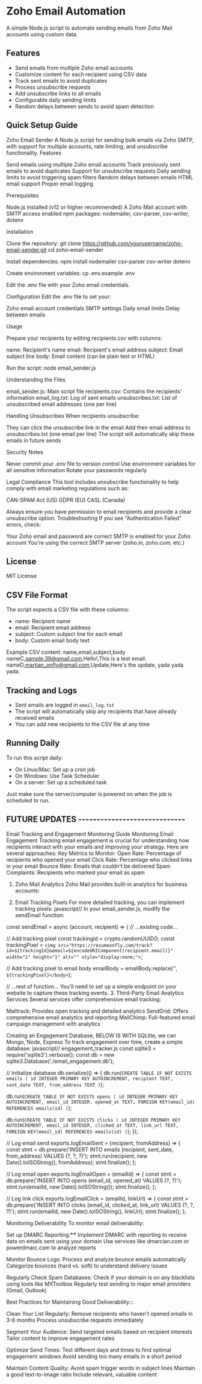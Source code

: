 # Zoho Email Automation

A simple Node.js script to automate sending emails from Zoho Mail accounts using custom data.

## Features

-  Send emails from multiple Zoho email accounts
-  Customize content for each recipient using CSV data
-  Track sent emails to avoid duplicates
-  Process unsubscribe requests
-  Add unsubscribe links to all emails
-  Configurable daily sending limits
-  Random delays between sends to avoid spam detection

## Quick Setup Guide

Zoho Email Sender
A Node.js script for sending bulk emails via Zoho SMTP, with support for multiple accounts, rate limiting, and unsubscribe functionality.
Features

Send emails using multiple Zoho email accounts
Track previously sent emails to avoid duplicates
Support for unsubscribe requests
Daily sending limits to avoid triggering spam filters
Random delays between emails
HTML email support
Proper email logging

Prerequisites

Node.js installed (v12 or higher recommended)
A Zoho Mail account with SMTP access enabled
npm packages: nodemailer, csv-parser, csv-writer, dotenv

Installation

Clone the repository:
git clone https://github.com/yourusername/zoho-email-sender.git
cd zoho-email-sender

Install dependencies:
npm install nodemailer csv-parser csv-writer dotenv

Create environment variables:
cp .env.example .env

Edit the .env file with your Zoho email credentials.

Configuration
Edit the .env file to set your:

Zoho email account credentials
SMTP settings
Daily email limits
Delay between emails

Usage

Prepare your recipients by editing recipients.csv with columns:

name: Recipient's name
email: Recipient's email address
subject: Email subject line
body: Email content (can be plain text or HTML)

Run the script:
node email_sender.js

Understanding the Files

email_sender.js: Main script file
recipients.csv: Contains the recipients' information
email_log.txt: Log of sent emails
unsubscribes.txt: List of unsubscribed email addresses (one per line)

Handling Unsubscribes
When recipients unsubscribe:

They can click the unsubscribe link in the email
Add their email address to unsubscribes.txt (one email per line)
The script will automatically skip these emails in future sends

Security Notes

Never commit your .env file to version control
Use environment variables for all sensitive information
Rotate your passwords regularly

Legal Compliance
This tool includes unsubscribe functionality to help comply with email marketing regulations such as:

CAN-SPAM Act (US)
GDPR (EU)
CASL (Canada)

Always ensure you have permission to email recipients and provide a clear unsubscribe option.
Troubleshooting
If you see "Authentication Failed" errors, check:

Your Zoho email and password are correct
SMTP is enabled for your Zoho account
You're using the correct SMTP server (zoho.in, zoho.com, etc.)

## License

MIT License

## CSV File Format

The script expects a CSV file with these columns:

-  name: Recipient name
-  email: Recipient email address
-  subject: Custom subject line for each email
-  body: Custom email body text

Example CSV content:
name,email,subject,body
nameC,sample.39@gmail.com,Hello!,This is a test email.
nameD,martian_onfly@gmail.com,Update,Here's the update, yada yada yada.

## Tracking and Logs

-  Sent emails are logged in `email_log.txt`
-  The script will automatically skip any recipients that have already received emails
-  You can add new recipients to the CSV file at any time

## Running Daily

To run this script daily:

-  On Linux/Mac: Set up a cron job
-  On Windows: Use Task Scheduler
-  On a server: Set up a scheduled task

Just make sure the server/computer is powered on when the job is scheduled to run.

## FUTURE UPDATES -----------------------------

Email Tracking and Engagement Monitoring Guide
Monitoring Email Engagement
Tracking email engagement is crucial for understanding how recipients interact with your emails and improving your strategy. Here are several approaches:
Key Metrics to Monitor:
Open Rate: Percentage of recipients who opened your email
Click Rate: Percentage who clicked links in your email
Bounce Rate: Emails that couldn't be delivered
Spam Complaints: Recipients who marked your email as spam

1. Zoho Mail Analytics
   Zoho Mail provides built-in analytics for business accounts:

2. Email Tracking Pixels
   For more detailed tracking, you can implement tracking pixels:
   javascript// In your email_sender.js, modify the sendEmail function:

const sendEmail = async (account, recipient) => {
// ...existing code...

// Add tracking pixel
const trackingId = crypto.randomUUID();
const trackingPixel = `<img src="https://resumeonfly.com/track?id=${trackingId}&email=${encodeURIComponent(recipient.email)}" width="1" height="1" alt="" style="display:none;">`;

// Add tracking pixel to email body
emailBody = emailBody.replace('</body>', `${trackingPixel}</body>`);

// ...rest of function...
You'll need to set up a simple endpoint on your website to capture these tracking events. 3. Third-Party Email Analytics Services
Several services offer comprehensive email tracking:

Mailtrack: Provides open tracking and detailed analytics
SendGrid: Offers comprehensive email analytics and reporting
MailChimp: Full-featured email campaign management with analytics

Creating an Engagement Database, BELOW IS WITH SQLlite, we can Mongo, Node, Express
To track engagement over time, create a simple database:
javascript// engagement_tracker.js
const sqlite3 = require('sqlite3').verbose();
const db = new sqlite3.Database('./email_engagement.db');

// Initialize database
db.serialize(() => {
db.run(`CREATE TABLE IF NOT EXISTS emails (
    id INTEGER PRIMARY KEY AUTOINCREMENT,
    recipient TEXT,
    sent_date TEXT,
    from_address TEXT
  )`);

db.run(`CREATE TABLE IF NOT EXISTS opens (
    id INTEGER PRIMARY KEY AUTOINCREMENT,
    email_id INTEGER,
    opened_at TEXT,
    FOREIGN KEY(email_id) REFERENCES emails(id)
  )`);

db.run(`CREATE TABLE IF NOT EXISTS clicks (
    id INTEGER PRIMARY KEY AUTOINCREMENT,
    email_id INTEGER,
    clicked_at TEXT,
    link_url TEXT,
    FOREIGN KEY(email_id) REFERENCES emails(id)
  )`);
});

// Log email send
exports.logEmailSent = (recipient, fromAddress) => {
const stmt = db.prepare('INSERT INTO emails (recipient, sent_date, from_address) VALUES (?, ?, ?)');
stmt.run(recipient, new Date().toISOString(), fromAddress);
stmt.finalize();
};

// Log email open
exports.logEmailOpen = (emailId) => {
const stmt = db.prepare('INSERT INTO opens (email_id, opened_at) VALUES (?, ?)');
stmt.run(emailId, new Date().toISOString());
stmt.finalize();
};

// Log link click
exports.logEmailClick = (emailId, linkUrl) => {
const stmt = db.prepare('INSERT INTO clicks (email_id, clicked_at, link_url) VALUES (?, ?, ?)');
stmt.run(emailId, new Date().toISOString(), linkUrl);
stmt.finalize();
};

Monitoring Deliverability
To monitor email deliverability:

Set up DMARC Reporting:**\*\***
Implement DMARC with reporting to receive data on emails sent using your domain
Use services like dmarcian.com or powerdmarc.com to analyze reports

Monitor Bounce Logs:
Process and analyze bounce emails automatically
Categorize bounces (hard vs. soft) to understand delivery issues

Regularly Check Spam Databases:
Check if your domain is on any blacklists using tools like MXToolbox
Regularly test sending to major email providers (Gmail, Outlook)

Best Practices for Maintaining Good Deliverability:::

Clean Your List Regularly:
Remove recipients who haven't opened emails in 3-6 months
Process unsubscribe requests immediately

Segment Your Audience:
Send targeted emails based on recipient interests
Tailor content to improve engagement rates

Optimize Send Times:
Test different days and times to find optimal engagement windows
Avoid sending too many emails in a short period

Maintain Content Quality:
Avoid spam trigger words in subject lines
Maintain a good text-to-image ratio
Include relevant, valuable content
